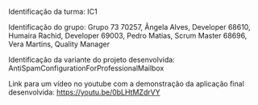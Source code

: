 Identificação da turma: IC1

Identificação do grupo: Grupo 73
70257, Ângela Alves, Developer
68610, Humaira Rachid, Developer
69003, Pedro Matias, Scrum Master
68696, Vera Martins, Quality Manager

Identificação da variante do projeto desenvolvida: AntiSpamConfigurationForProfessionalMailbox

Link para um vídeo no youtube com a demonstração da aplicação final desenvolvida: https://youtu.be/0bLHtMZdrVY
